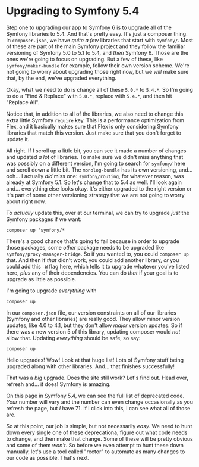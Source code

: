 # Upgrading to Symfony 5.4

Step one to upgrading our app to Symfony 6 is to upgrade all of the Symfony libraries to 5.4. And that's pretty easy. It's just a composer thing. In `composer.json`, we have *quite a few* libraries that start with `symfony/`. Most of these are part of the main Symfony project and they follow the familiar versioning of Symfony 5.0 to 5.1 to 5.4, and *then* Symfony 6. Those are the ones we're going to focus on upgrading. But a few of these, like `symfony/maker-bundle` for example, follow their own version scheme. We're not going to worry about upgrading those right now, but we *will* make sure that, by the end, we've upgraded everything.

Okay, what we need to do is change all of these `5.0.*` to `5.4.*`. So I'm going to do a "Find & Replace" with `5.0.*`, replace with `5.4.*`, and then hit "Replace All".

Notice that, in addition to all of the libraries, we also need to change this extra little Symfony `require` key. This is a performance optimization from Flex, and it basically makes sure that Flex is only considering Symfony libraries that match this version. Just make sure that you don't forget to update it.

All right. If I scroll up a little bit, you can see it made a number of changes and updated *a lot* of libraries. To make sure we didn't miss anything that was possibly on a different version, I'm going to search for `symfony/` here and scroll down a little bit. The `monolog-bundle` has its own versioning, and... ooh... I actually *did* miss one: `symfony/routing`, for whatever reason, was already at Symfony 5.1. So let's change that to 5.4 as well. I'll look again and... everything else looks okay. It's either upgraded to the right version or it's part of some other versioning strategy that we are not going to worry about right now.

To *actually* update this, over at our terminal, we can try to upgrade *just* the Symfony packages if we want:

```terminal
composer up 'symfony/*
```

There's a good chance that's going to fail because in order to upgrade those packages, some *other* package needs to be upgraded like `symfony/proxy-manager-bridge`. So if you wanted to, you could `composer up` that. And then if *that* didn't work, you could add another library, *or* you could add this `-W` flag here, which tells it to upgrade whatever you've listed here, *plus* any of their dependencies. You can do *that* if your goal is to upgrade as little as possible.

I'm going to upgrade *everything* with

```terminal
composer up
```

In our `composer.json` file, our version constraints on all of our libraries (Symfony and other libraries) are really good. They allow minor version updates, like 4.0 to 4.1, but they don't allow *major* version updates. So if there was a new version 5 of this library, updating composer would *not* allow that. Updating *everything* should be safe, so say:

```terminal
composer up
```

Hello upgrades! Wow! Look at that huge list! Lots of Symfony stuff being upgraded along with other libraries. And... that finishes successfully!

That was a *big* upgrade. Does the site still work? Let's find out. Head over, refresh and... it does! Symfony is amazing.

On this page in Symfony 5.4, we can see the full list of deprecated code. *Your* number will vary and the number can even change occasionally as you refresh the page, but *I* have 71. If I click into this, I can see what all of those are.

So at this point, our job is simple, but not necessarily *easy*. We need to hunt down every single one of these deprecationa, figure out what code needs to change, and then make that change. Some of these will be pretty obvious and some of them *won't*. So before we even attempt to hunt these down manually, let's use a tool called "rector" to automate as many changes to our code as possible. That's next.
